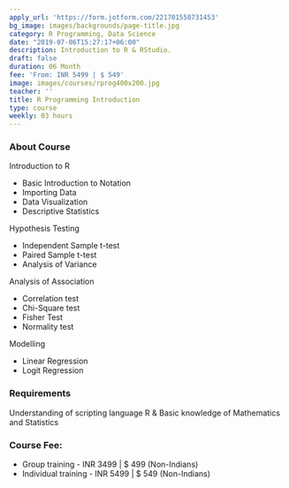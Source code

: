 ```yaml
---
apply_url: 'https://form.jotform.com/221701558731453'
bg_image: images/backgrounds/page-title.jpg
category: R Programming, Data Science
date: "2019-07-06T15:27:17+06:00"
description: Introduction to R & RStudio.
draft: false
duration: 06 Month
fee: 'From: INR 5499 | $ 549'
image: images/courses/rprog400x200.jpg
teacher: ''
title: R Programming Introduction
type: course
weekly: 03 hours
---
```



### About Course

Introduction to R
  -  Basic Introduction to Notation
  -  Importing Data
  -  Data Visualization
  -  Descriptive Statistics
  
Hypothesis Testing
  -  Independent Sample t-test
  -  Paired Sample t-test
  -  Analysis of Variance

Analysis of Association
  -  Correlation test
  -  Chi-Square test
  -  Fisher Test
  -  Normality test
  
Modelling
  - Linear Regression
  - Logit Regression
  
  
### Requirements

Understanding of scripting language R & Basic knowledge of Mathematics and Statistics

### Course Fee:

  -   Group training - INR 3499 | $ 499 (Non-Indians)
  -   Individual training - INR 5499 | $ 549 (Non-Indians) 

  
  